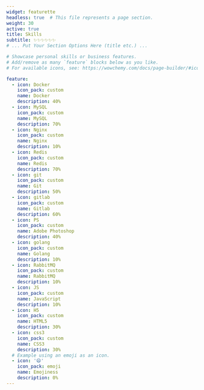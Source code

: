 ```yaml
---
widget: featurette
headless: true  # This file represents a page section.
weight: 30
active: true
title: Skills
subtitle: ✨✨✨✨✨✨
# ... Put Your Section Options Here (title etc.) ...

# Showcase personal skills or business features.
# Add/remove as many `feature` blocks below as you like.
# For available icons, see: https://wowchemy.com/docs/page-builder/#icons

feature:
  - icon: Docker
    icon_pack: custom
    name: Docker
    description: 40%
  - icon: MySQL
    icon_pack: custom
    name: MySQL
    description: 70%
  - icon: Nginx
    icon_pack: custom
    name: Nginx
    description: 10%
  - icon: Redis
    icon_pack: custom
    name: Redis
    description: 70%
  - icon: git
    icon_pack: custom
    name: Git
    description: 50%
  - icon: gitlab
    icon_pack: custom
    name: Gitlab
    description: 60%
  - icon: PS
    icon_pack: custom
    name: Adobe Photoshop
    description: 40%
  - icon: golang
    icon_pack: custom
    name: Golang
    description: 10%
  - icon: RabbitMQ
    icon_pack: custom
    name: RabbitMQ
    description: 10%
  - icon: JS
    icon_pack: custom
    name: JavaScript
    description: 10%
  - icon: H5
    icon_pack: custom
    name: HTML5
    description: 30%
  - icon: css3
    icon_pack: custom
    name: CSS3
    description: 30%
  # Example using an emoji as an icon.
  - icon: '😄'
    icon_pack: emoji
    name: Emojiness
    description: 0%
---
```


